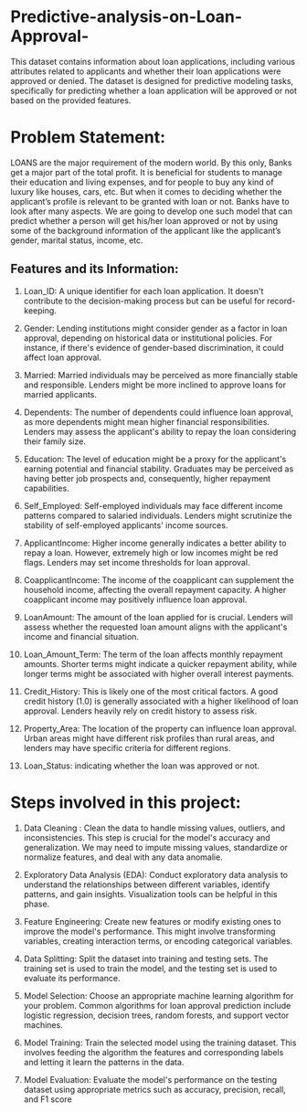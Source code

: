 # Predictive-analysis-on-Loan-Approval-

This dataset contains information about loan applications, including various attributes related to applicants and whether their loan applications were approved or denied. The dataset is designed for predictive modeling tasks, specifically for predicting whether a loan application will be approved or not based on the provided features.

# Problem Statement: 

LOANS are the major requirement of the modern world. By this only, Banks get a major part of the total profit. It is 
beneficial for students to manage their education and living expenses, and for people to buy any kind of luxury like houses, 
cars, etc. But when it comes to deciding whether the applicant’s profile is relevant to be granted with loan or not. 
Banks have to look after many aspects.	We are going to develop one such model that can predict whether a person will get 
his/her loan approved or not by using some of the background information of the applicant like the applicant’s gender, marital 
status, income, etc.

## Features and its Information:

1) Loan_ID: A unique identifier for each loan application. It doesn't contribute to the decision-making process but can be useful for record-keeping.

2) Gender: Lending institutions might consider gender as a factor in loan approval, depending on historical data or institutional policies. For instance, if there's evidence of gender-based discrimination, it could affect loan approval.

3) Married: Married individuals may be perceived as more financially stable and responsible. Lenders might be more inclined to approve loans for married applicants.

4) Dependents: The number of dependents could influence loan approval, as more dependents might mean higher financial responsibilities. Lenders may assess the applicant's ability to repay the loan considering their family size.

5) Education: The level of education might be a proxy for the applicant's earning potential and financial stability. Graduates may be perceived as having better job prospects and, consequently, higher repayment capabilities.

6) Self_Employed: Self-employed individuals may face different income patterns compared to salaried individuals. Lenders might scrutinize the stability of self-employed applicants' income sources.

7) ApplicantIncome: Higher income generally indicates a better ability to repay a loan. However, extremely high or low incomes might be red flags. Lenders may set income thresholds for loan approval.

8) CoapplicantIncome: The income of the coapplicant can supplement the household income, affecting the overall repayment capacity. A higher coapplicant income may positively influence loan approval.

9) LoanAmount: The amount of the loan applied for is crucial. Lenders will assess whether the requested loan amount aligns with the applicant's income and financial situation.

10) Loan_Amount_Term: The term of the loan affects monthly repayment amounts. Shorter terms might indicate a quicker repayment ability, while longer terms might be associated with higher overall interest payments.

11) Credit_History: This is likely one of the most critical factors. A good credit history (1.0) is generally associated with a higher likelihood of loan approval. Lenders heavily rely on credit history to assess risk.

12) Property_Area: The location of the property can influence loan approval. Urban areas might have different risk profiles than rural areas, and lenders may have specific criteria for different regions.

13) Loan_Status: indicating whether the loan was approved or not.

# Steps involved in this project:
1) Data Cleaning : Clean the data to handle missing values, outliers, and inconsistencies. This step is crucial for the model's accuracy and generalization. We may need to impute missing values, standardize or normalize features, and deal with any data anomalie.

2) Exploratory Data Analysis (EDA): Conduct exploratory data analysis to understand the relationships between different variables, identify patterns, and gain insights. Visualization tools can be helpful in this phase.

3) Feature Engineering: Create new features or modify existing ones to improve the model's performance. This might involve transforming variables, creating interaction terms, or encoding categorical variables.

4) Data Splitting: Split the dataset into training and testing sets. The training set is used to train the model, and the testing set is used to evaluate its performance.

5) Model Selection: Choose an appropriate machine learning algorithm for your problem. Common algorithms for loan approval prediction include logistic regression, decision trees, random forests, and support vector machines.

6) Model Training: Train the selected model using the training dataset. This involves feeding the algorithm the features and corresponding labels and letting it learn the patterns in the data.

7) Model Evaluation: Evaluate the model's performance on the testing dataset using appropriate metrics such as accuracy, precision, recall, and F1 score








